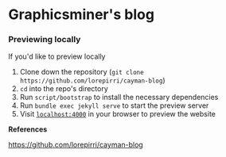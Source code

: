
# Graphicsminer's blog

### Previewing locally

If you'd like to preview locally

1. Clone down the repository (`git clone https://github.com/lorepirri/cayman-blog`)
2. `cd` into the repo's directory
3. Run `script/bootstrap` to install the necessary dependencies
4. Run `bundle exec jekyll serve` to start the preview server
5. Visit [`localhost:4000`](http://localhost:4000) in your browser to preview the website



**References**

https://github.com/lorepirri/cayman-blog
